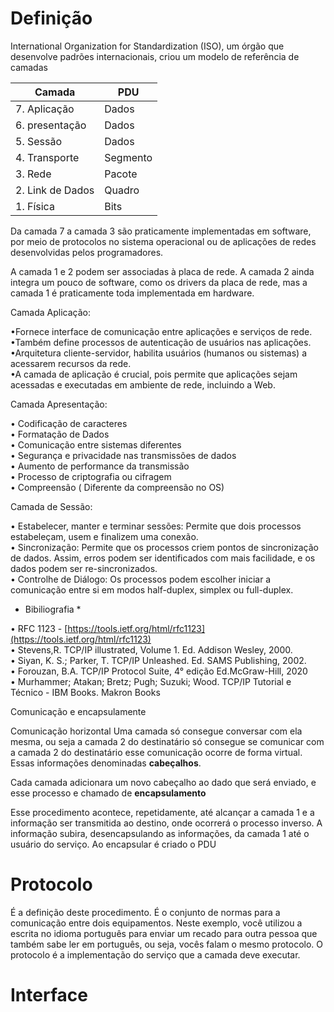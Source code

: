 # Definição

International Organization for Standardization (ISO), um órgão que desenvolve padrões internacionais, criou um modelo de referência de camadas 


| Camada | PDU |
| ---------| ------|
|7. Aplicação| Dados |
|6. presentação | Dados |
|5. Sessão | Dados |
|4. Transporte | Segmento |
|3. Rede | Pacote |
|2. Link de Dados | Quadro |
|1. Física | Bits |

Da camada 7 a camada 3 são praticamente implementadas em software, por meio de protocolos no sistema operacional ou de aplicações de redes desenvolvidas pelos programadores.

A camada 1 e 2 podem ser associadas à placa de rede. A camada 2 ainda integra um pouco de software, como os drivers da placa de rede, mas a camada 1 é praticamente toda implementada em hardware.

Camada Aplicação:  
  
•Fornece interface de comunicação entre aplicações e serviços de rede.  
•Também define processos de autenticação de usuários nas aplicações.  
•Arquitetura cliente-servidor, habilita usuários (humanos ou sistemas) a acessarem recursos da rede.  
•A camada de aplicação é crucial, pois permite que aplicações sejam acessadas e executadas em ambiente de rede, incluindo a Web.  
  
Camada Apresentação:  
  
• Codificação de caracteres  
• Formatação de Dados  
• Comunicação entre sistemas diferentes  
• Segurança e privacidade nas transmissões de dados  
• Aumento de performance da transmissão  
• Processo de criptografia ou cifragem  
• Compreensão ( Diferente da compreensão no OS)  
  
Camada de Sessão:  
  
• Estabelecer, manter e terminar sessões: Permite que dois processos estabeleçam, usem e finalizem uma conexão.  
• Sincronização: Permite que os processos criem pontos de sincronização de dados. Assim, erros podem ser identificados com mais facilidade, e os dados podem ser re-sincronizados.  
• Controlhe de Diálogo: Os processos podem escolher iniciar a comunicação entre si em modos half-duplex, simplex ou full-duplex.  


  
* Bibiliografia *  
  
• RFC 1123 - [https://tools.ietf.org/html/rfc1123](https://tools.ietf.org/html/rfc1123)  
• Stevens,R. TCP/IP illustrated, Volume 1. Ed. Addison Wesley, 2000.  
• Siyan, K. S.; Parker, T. TCP/IP Unleashed. Ed. SAMS Publishing, 2002.  
• Forouzan, B.A. TCP/IP Protocol Suite, 4° edição Ed.McGraw-Hill, 2020  
• Murhammer; Atakan; Bretz; Pugh; Suzuki; Wood. TCP/IP Tutorial e Técnico - IBM Books. Makron Books

Comunicação e encapsulamente

Comunicação horizontal
Uma camada só consegue conversar com ela mesma, ou seja a camada 2 do destinatário só consegue se comunicar com a camada 2 do destinatário esse comunicação ocorre de forma virtual. Essas informações denominadas **cabeçalhos**.

Cada camada adicionara um novo cabeçalho ao dado que será enviado, e esse processo e chamado de **encapsulamento**

Esse procedimento acontece, repetidamente, até alcançar a camada 1 e a informação ser transmitida ao destino, onde ocorrerá o processo inverso. A informação subira, desencapsulando as informações, da camada 1 até o usuário do serviço.
Ao encapsular é criado o PDU

# Protocolo
É a definição deste procedimento. É o conjunto de normas para a comunicação entre dois equipamentos. Neste exemplo, você utilizou a escrita no idioma português para enviar um recado para outra pessoa que também sabe ler em português, ou seja, vocês falam o mesmo protocolo.
O protocolo é a implementação do serviço que a camada deve executar.
# Interface
